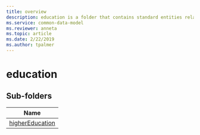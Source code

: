 ```yaml
---
title: overview
description: education is a folder that contains standard entities related to the Common Data Model.
ms.service: common-data-model
ms.reviewer: anneta
ms.topic: article
ms.date: 2/22/2019
ms.author: tpalmer
---
```


# education


## Sub-folders

|Name|
|---|
|[higherEducation](higherEducation/overview.md)|



